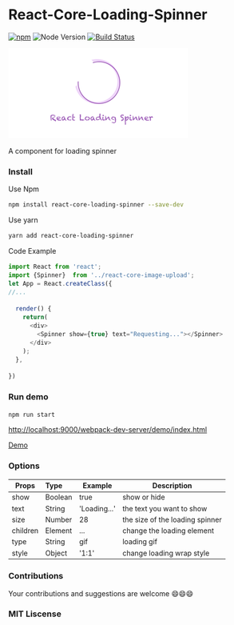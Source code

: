# React-Core-Loading-Spinner

[![npm](https://img.shields.io/npm/v/react-core-loading-spinner.svg?maxAge=2592000)]()
![Node Version](https://img.shields.io/node/v/react-core-loading-spinner.svg "Node Version")
[![Build Status](https://travis-ci.org/JackPu/react-core-loading-spinner.svg?branch=master)](https://travis-ci.org/JackPu/react-core-loading-spinner)

<img src="./shots/react-loading-spinner.png" height="180"/>

A component for loading spinner


### Install
Use Npm
```bash
npm install react-core-loading-spinner --save-dev
```

Use yarn
``` bash
yarn add react-core-loading-spinner
```

Code Example
``` js
import React from 'react';
import {Spinner}  from '../react-core-image-upload';
let App = React.createClass({ 
//...

  render() {
    return(
      <div>
        <Spinner show={true} text="Requesting..."></Spinner>
      </div>
    );
  },
  
})

```



### Run demo
``` bash
npm run start
```
[http://localhost:9000/webpack-dev-server/demo/index.html](http://localhost:9000/webpack-dev-server/demo/index.html)

[Demo](http://vanthink-ued.github.io/react-core-loading-spinner/)
### Options

| Props        | Type         | Example  | Description  |
| ------------- |:----------| ---------|--------------|
| show     | Boolean | true | show or hide  |
| text      | String      |  'Loading...' | the text you want to show |
| size | Number     |   28 | the size of the loading spinner |
| children | Element   |    ... | change the loading element |
| type | String   |   gif | loading gif |
| style | Object   |   '1:1' | change loading wrap style|

### Contributions

Your contributions and suggestions are welcome 😄😄😄

### MIT Liscense 